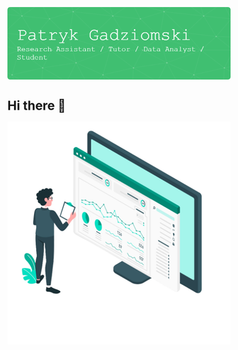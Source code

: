 ![Header](./github-header-image.png)

<h1> Hi there 👋 </h1>

<img align="right" src="https://github.com/PatrykGadziomski/PatrykGadziomski/blob/main/3515462.png">



<!--
**PatrykGadziomski/PatrykGadziomski** is a ✨ _special_ ✨ repository because its `README.md` (this file) appears on your GitHub profile.

Here are some ideas to get you started:

- 🔭 I’m currently working on ...
- 🌱 I’m currently learning ...
- 👯 I’m looking to collaborate on ...
- 🤔 I’m looking for help with ...
- 💬 Ask me about ...
- 📫 How to reach me: ...
- 😄 Pronouns: ...
- ⚡ Fun fact: ...
-->
